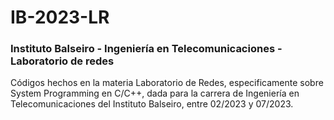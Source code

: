 # IB-2023-LR
### Instituto Balseiro - Ingeniería en Telecomunicaciones - Laboratorio de redes

Códigos hechos en la materia Laboratorio de Redes, especificamente sobre System Programming en C/C++, dada para la carrera de Ingeniería en Telecomunicaciones del Instituto Balseiro, entre 02/2023 y 07/2023.
